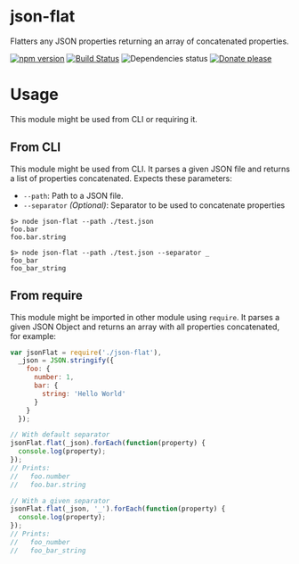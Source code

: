 # json-flat
Flatters any JSON properties returning an array of concatenated properties.

[![npm version](https://badge.fury.io/js/json-flat.png)](https://badge.fury.io/js/json-flat)
[![Build Status](https://travis-ci.org/adgllorente/json-flat.svg?branch=master)](https://travis-ci.org/adgllorente/json-flat)
![Dependencies status](https://david-dm.org/adgllorente/json-flat.svg)
[![Donate please](https://www.paypalobjects.com/webstatic/en_US/btn/btn_donate_74x21.png)](https://www.paypal.me/adgllorente/1)

# Usage
This module might be used from CLI or requiring it.

## From CLI
This module might be used from CLI. It parses a given JSON file and returns a list of properties concatenated. Expects these parameters:
- ``--path``: Path to a JSON file.
- ``--separator`` *(Optional)*: Separator to be used to concatenate properties

```shell
$> node json-flat --path ./test.json
foo.bar
foo.bar.string

$> node json-flat --path ./test.json --separator _
foo_bar
foo_bar_string
```

## From require
This module might be imported in other module using ``require``. It parses a given JSON Object and returns an array with all properties concatenated, for example:

```js
var jsonFlat = require('./json-flat'),
  _json = JSON.stringify({
    foo: {
      number: 1,
      bar: {
        string: 'Hello World'
      }
    }
  });

// With default separator
jsonFlat.flat(_json).forEach(function(property) {
  console.log(property);
});
// Prints:
//   foo.number
//   foo.bar.string

// With a given separator
jsonFlat.flat(_json, '_').forEach(function(property) {
  console.log(property);
});
// Prints:
//   foo_number
//   foo_bar_string
```
